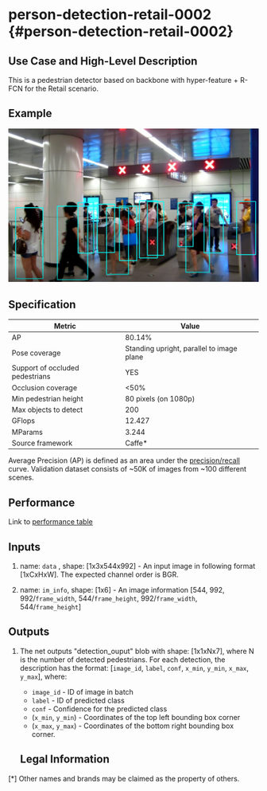# person-detection-retail-0002 {#person-detection-retail-0002}

## Use Case and High-Level Description

This is a pedestrian detector based on backbone with hyper-feature + R-FCN for the Retail scenario.

## Example

![](./person-detection-retail-0002.png)

## Specification

| Metric                          | Value                                     |
|---------------------------------|-------------------------------------------|
| AP                              | 80.14%                                    |
| Pose coverage                   | Standing upright, parallel to image plane |
| Support of occluded pedestrians | YES                                       |
| Occlusion coverage              | <50%                                      |
| Min pedestrian height           | 80 pixels (on 1080p)                      |
| Max objects to detect           | 200                                       |
| GFlops                          | 12.427                                    |
| MParams                         | 3.244                                     |
| Source framework                | Caffe*                                     |

Average Precision (AP) is defined as an area under the
[precision/recall](https://en.wikipedia.org/wiki/Precision_and_recall)
curve. Validation dataset consists of ~50K of images from ~100 different scenes.

## Performance
Link to [performance table](https://software.intel.com/en-us/openvino-toolkit/benchmarks)

## Inputs

1.	name: `data` , shape: [1x3x544x992] - An input image in following format
      [1xCxHxW]. The expected channel order is BGR.

2.	name: `im_info`, shape: [1x6] - An image information
    [544, 992, 992/`frame_width`, 544/`frame_height`, 992/`frame_width`, 544/`frame_height`]


## Outputs

1. The net outputs "detection_ouput" blob with shape: [1x1xNx7], where N is the number of detected pedestrians.
   For each detection, the description has the format:
   [`image_id`, `label`, `conf`, `x_min`, `y_min`, `x_max`, `y_max`], where:
   - `image_id` - ID of image in batch
   - `label` - ID of predicted class
   - `conf` - Confidence for the predicted class
   - (`x_min`, `y_min`) - Coordinates of the top left bounding box corner
   - (`x_max`, `y_max`) - Coordinates of the bottom right bounding box corner.

   ## Legal Information
[*] Other names and brands may be claimed as the property of others.
